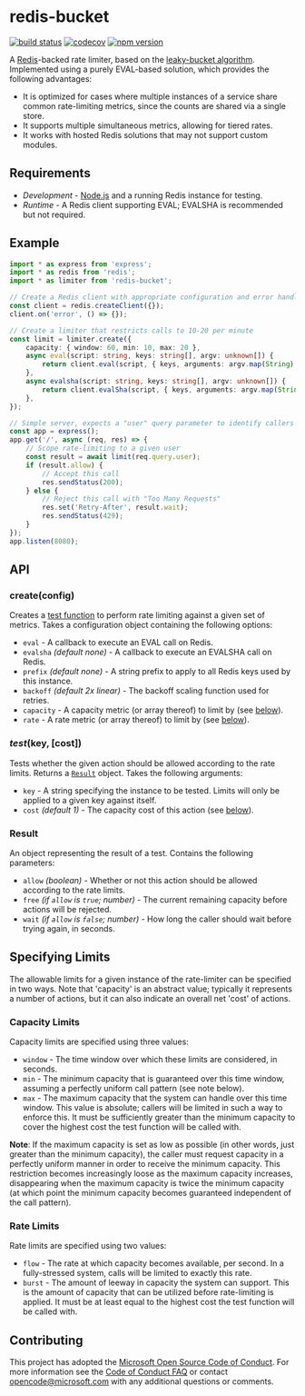 # redis-bucket

[![build status](https://github.com/plsmphnx/redis-bucket/workflows/build/badge.svg)](https://github.com/plsmphnx/redis-bucket/actions?query=workflow%3Abuild+branch%3Amaster)
[![codecov](https://codecov.io/gh/plsmphnx/redis-bucket/branch/master/graph/badge.svg)](https://codecov.io/gh/plsmphnx/redis-bucket)
[![npm version](https://img.shields.io/npm/v/redis-bucket.svg)](https://npmjs.org/package/redis-bucket)

A [Redis](https://redis.io/)-backed rate limiter, based on the
[leaky-bucket algorithm](https://en.wikipedia.org/wiki/Leaky_bucket#As_a_meter).
Implemented using a purely EVAL-based solution, which provides the following
advantages:

-   It is optimized for cases where multiple instances of a service share common
    rate-limiting metrics, since the counts are shared via a single store.
-   It supports multiple simultaneous metrics, allowing for tiered rates.
-   It works with hosted Redis solutions that may not support custom modules.

## Requirements

-   _Development_ - [Node.js](https://nodejs.org/) and a running Redis instance
    for testing.
-   _Runtime_ - A Redis client supporting EVAL; EVALSHA is recommended but not
    required.

## Example

```ts
import * as express from 'express';
import * as redis from 'redis';
import * as limiter from 'redis-bucket';

// Create a Redis client with appropriate configuration and error handling
const client = redis.createClient({});
client.on('error', () => {});

// Create a limiter that restricts calls to 10-20 per minute
const limit = limiter.create({
    capacity: { window: 60, min: 10, max: 20 },
    async eval(script: string, keys: string[], argv: unknown[]) {
        return client.eval(script, { keys, arguments: argv.map(String) });
    },
    async evalsha(script: string, keys: string[], argv: unknown[]) {
        return client.evalSha(script, { keys, arguments: argv.map(String) });
    },
});

// Simple server, expects a "user" query parameter to identify callers
const app = express();
app.get('/', async (req, res) => {
    // Scope rate-limiting to a given user
    const result = await limit(req.query.user);
    if (result.allow) {
        // Accept this call
        res.sendStatus(200);
    } else {
        // Reject this call with "Too Many Requests"
        res.set('Retry-After', result.wait);
        res.sendStatus(429);
    }
});
app.listen(8080);
```

## API

### create(config)

Creates a [test function](#testkey-cost) to perform rate limiting against a
given set of metrics. Takes a configuration object containing the following
options:

-   `eval` - A callback to execute an EVAL call on Redis.
-   `evalsha` _(default none)_ - A callback to execute an EVALSHA call on Redis.
-   `prefix` _(default none)_ - A string prefix to apply to all Redis keys used
    by this instance.
-   `backoff` _(default 2x linear)_ - The backoff scaling function used for
    retries.
-   `capacity` - A capacity metric (or array thereof) to limit by (see
    [below](#capacity-limits)).
-   `rate` - A rate metric (or array thereof) to limit by (see
    [below](#rate-limits)).

### _test_(key, [cost])

Tests whether the given action should be allowed according to the rate limits.
Returns a [`Result`](#result) object. Takes the following arguments:

-   `key` - A string specifying the instance to be tested. Limits will only be
    applied to a given key against itself.
-   `cost` _(default 1)_ - The capacity cost of this action (see
    [below](#specifying-limits)).

### Result

An object representing the result of a test. Contains the following parameters:

-   `allow` _(boolean)_ - Whether or not this action should be allowed according
    to the rate limits.
-   `free` _(if `allow` is `true`; number)_ - The current remaining capacity
    before actions will be rejected.
-   `wait` _(if `allow` is `false`; number)_ - How long the caller should wait
    before trying again, in seconds.

## Specifying Limits

The allowable limits for a given instance of the rate-limiter can be specified
in two ways. Note that 'capacity' is an abstract value; typically it represents
a number of actions, but it can also indicate an overall net 'cost' of actions.

### Capacity Limits

Capacity limits are specified using three values:

-   `window` - The time window over which these limits are considered, in
    seconds.
-   `min` - The minimum capacity that is guaranteed over this time window,
    assuming a perfectly uniform call pattern (see note below).
-   `max` - The maximum capacity that the system can handle over this time
    window. This value is absolute; callers will be limited in such a way to
    enforce this. It must be sufficiently greater than the minimum capacity to
    cover the highest cost the test function will be called with.

**Note**: If the maximum capacity is set as low as possible (in other words,
just greater than the minimum capacity), the caller must request capacity in a
perfectly uniform manner in order to receive the minimum capacity. This
restriction becomes increasingly loose as the maximum capacity increases,
disappearing when the maximum capacity is twice the minimum capacity (at which
point the minimum capacity becomes guaranteed independent of the call pattern).

### Rate Limits

Rate limits are specified using two values:

-   `flow` - The rate at which capacity becomes available, per second. In a
    fully-stressed system, calls will be limited to exactly this rate.
-   `burst` - The amount of leeway in capacity the system can support. This is
    the amount of capacity that can be utilized before rate-limiting is applied.
    It must be at least equal to the highest cost the test function will be
    called with.

## Contributing

This project has adopted the
[Microsoft Open Source Code of Conduct](https://opensource.microsoft.com/codeofconduct/).
For more information see the
[Code of Conduct FAQ](https://opensource.microsoft.com/codeofconduct/faq/) or
contact [opencode@microsoft.com](mailto:opencode@microsoft.com) with any
additional questions or comments.
